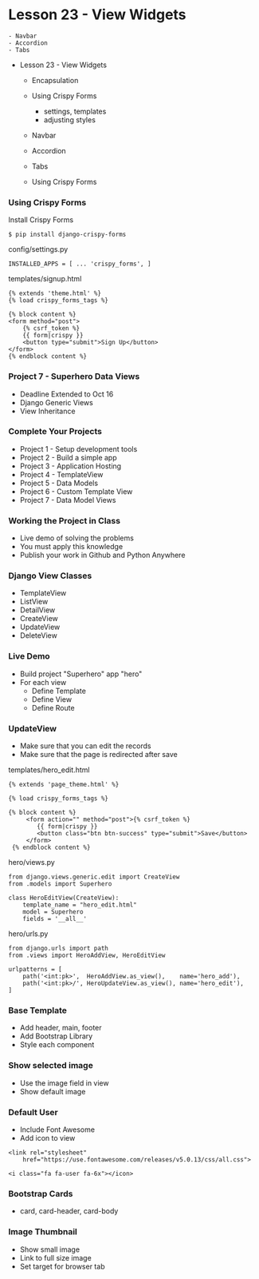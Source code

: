 # Lesson 23 - View Widgets
	- Navbar
	- Accordion
	- Tabs


- Lesson 23 - View Widgets
	- Encapsulation
	- Using Crispy Forms
		- settings, templates
		- adjusting styles
	- Navbar
	- Accordion
	- Tabs


	- Using Crispy Forms
### Using Crispy Forms
Install Crispy Forms

    $ pip install django-crispy-forms

config/settings.py

    INSTALLED_APPS = [ ... 'crispy_forms', ]


templates/signup.html

    {% extends 'theme.html' %}
    {% load crispy_forms_tags %}

    {% block content %}
    <form method="post">
        {% csrf_token %}
        {{ form|crispy }}
        <button type="submit">Sign Up</button>
    </form>
    {% endblock content %}



### Project 7 - Superhero Data Views
* Deadline Extended to Oct 16
* Django Generic Views
* View Inheritance


### Complete Your Projects
* Project 1 - Setup development tools
* Project 2 - Build a simple app
* Project 3 - Application Hosting
* Project 4 - TemplateView
* Project 5 - Data Models
* Project 6 - Custom Template View
* Project 7 - Data Model Views


### Working the Project in Class
* Live demo of solving the problems
* You must apply this knowledge
* Publish your work in Github and Python Anywhere


### Django View Classes
* TemplateView
* ListView
* DetailView
* CreateView
* UpdateView
* DeleteView


### Live Demo
* Build project "Superhero"  app "hero"
* For each view
    * Define Template
    * Define View
    * Define Route

### UpdateView
* Make sure that you can edit the records
* Make sure that the page is redirected after save


templates/hero_edit.html

    {% extends 'page_theme.html' %}
    
    {% load crispy_forms_tags %}
    
    {% block content %}
         <form action="" method="post">{% csrf_token %}
            {{ form|crispy }}
            <button class="btn btn-success" type="submit">Save</button>
         </form>
     {% endblock content %}
  
    
hero/views.py

    from django.views.generic.edit import CreateView
    from .models import Superhero
    
    class HeroEditView(CreateView):
        template_name = "hero_edit.html"
        model = Superhero
        fields = '__all__'


hero/urls.py

    from django.urls import path
    from .views import HeroAddView, HeroEditView

    urlpatterns = [
        path('<int:pk>',  HeroAddView.as_view(),    name='hero_add'),        
        path('<int:pk>/', HeroUpdateView.as_view(), name='hero_edit'),
    ]


### Base Template
* Add header, main, footer
* Add Bootstrap Library
* Style each component


### Show selected image
* Use the image field in view
* Show default image


### Default User
* Include Font Awesome
* Add icon to view

```
<link rel="stylesheet" 
    href="https://use.fontawesome.com/releases/v5.0.13/css/all.css">
              
<i class="fa fa-user fa-6x"></icon>
```


### Bootstrap Cards
* card, card-header, card-body


### Image Thumbnail
* Show small image
* Link to full size image
* Set target for browser tab

